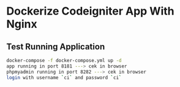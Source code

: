 # Dockerize Codeigniter App With Nginx

## Test Running Application

```sh
docker-compose -f docker-compose.yml up -d
app running in port 8181 ---> cek in browser
phpmyadmin running in port 8282 ---> cek in browser
login with username `ci` and password `ci`
```
